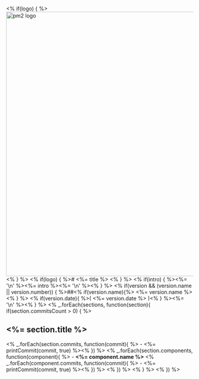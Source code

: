 <% if(logo) { %><img width="710px" src="<%= logo %>" alt="pm2 logo" /> <% } %>
<% if(logo) { %># <%= title %> <% } %>
<% if(intro) { %><%= '\n' %><%= intro %><%= '\n' %><% } %> 
<% if(version && (version.name || version.number)) { %>##<% if(version.name){%> <%= version.name %><% } %> <% if(version.date){ %>( <%= version.date %> )<% } %><%= '\n' %><% } %>
<% _.forEach(sections, function(section){ 
  if(section.commitsCount > 0) { %>
## <%= section.title %>
<% _.forEach(section.commits, function(commit){ %>  - <%= printCommit(commit, true) %><% }) %>
<% _.forEach(section.components, function(component){ %>  - **<%= component.name %>**
<% _.forEach(component.commits, function(commit){ %>    - <%= printCommit(commit, true) %><% }) %>
<% }) %>
<% } %>
<% }) %>
